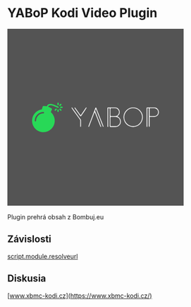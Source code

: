 # YABoP Kodi Video Plugin
![YABoP](icon.png)

Plugin prehrá obsah z Bombuj.eu

## Závislosti
[script.module.resolveurl](https://github.com/jsergio123/script.module.resolveurl)

## Diskusia
[www.xbmc-kodi.cz](https://www.xbmc-kodi.cz/)

